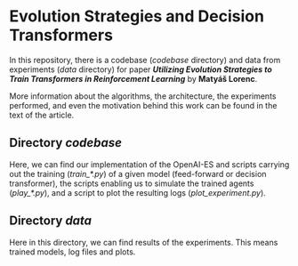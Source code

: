 # Evolution Strategies and Decision Transformers

In this repository, there is a codebase (*codebase* directory) and data from experiments (*data* directory) for paper ***Utilizing Evolution Strategies to Train Transformers in Reinforcement Learning*** by **Matyáš Lorenc**.

More information about the algorithms, the architecture, the experiments performed, and even the motivation behind this work can be found in the text of the article.

## Directory *codebase*

Here, we can find our implementation of the OpenAI-ES and scripts carrying out the training (*train_\*.py*) of a given model (feed-forward or decision transformer), the scripts enabling us to simulate the trained agents (*play_\*.py*), and a script to plot the resulting logs (*plot_experiment.py*).

## Directory *data*

Here in this directory, we can find results of the experiments. This means trained models, log files and plots.
